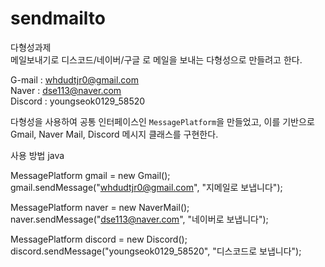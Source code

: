 # sendmailto
 다형성과제<br>
 메일보내기로 디스코드/네이버/구글 로 메일을 보내는 다형성으로 만들려고 한다.<br>   






G-mail : whdudtjr0@gmail.com<br>
Naver : dse113@naver.com<br>
Discord : youngseok0129_58520<br>




다형성을 사용하여 공통 인터페이스인 `MessagePlatform`을 만들었고, 이를 기반으로 Gmail, Naver Mail, Discord 메시지 클래스를 구현한다.

사용 방법
java

MessagePlatform gmail = new Gmail();
gmail.sendMessage("whdudtjr0@gmail.com", "지메일로 보냅니다");

MessagePlatform naver = new NaverMail();
naver.sendMessage("dse113@naver.com", "네이버로 보냅니다");

MessagePlatform discord = new Discord();
discord.sendMessage("youngseok0129_58520", "디스코드로 보냅니다");
